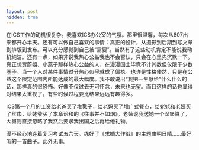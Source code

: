 ```yaml
---
layout: post
hidden: true
---
```

在ICS工作的动机很复杂。我喜欢ICS办公室的气氛。那里很温馨，每次从807出来都开心半天。还有可以做自己喜欢的事情：真正的设计，从摄影到后期到写文章到排版到发布。可以充分感觉到自己被“需要”。当然有了这些动机肯定不能说我动机纯洁。还有一点，如果非说我热心公益我也不会否认，只会在心里先沉默一下。真正想贾蔚姐、小燕子那样热心公益的人，在漫漫国土毕竟不计其数但仅限于少数圈子。当一个人对某件事情过分热心似乎就成了偏执。也许是性格使然，只是在公益这个限定范围内所能达成的最大幅度。我不敢说出“我把一生献给”什么什么的话，那样真的很恐怖。好像不仅过去无可怀念，未来也无望。而且这样的话也显得对结果太重视了，有些时候过程要比结果远远有趣得多。

ICS第一个月的工资给老爸买了堆毽子，给老妈买了堆广式餐点，给姥姥和老姨买了丝巾，给姥爷买了本章诒和的《往事并不如烟》。老姨说我送她一个汉堡算了，大舅则直接忽略了我然后要求我出国之后再给他礼物。

漫不经心地连着复习考试五六天。练好了《求婚大作战》的主题曲明日晴……最好听的一首曲子。此外无事。